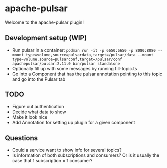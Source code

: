 # apache-pulsar

Welcome to the apache-pulsar plugin!

## Development setup (WIP)
- Run pulsar in a container:
`podman run -it -p 6650:6650 -p 8080:8080 --mount type=volume,source=pulsardata,target=/pulsar/data --mount type=volume,source=pulsarconf,target=/pulsar/conf apachepulsar/pulsar:2.11.0 bin/pulsar standalone`
- Optionally fill up with some messages by running fill-topic.ts
- Go into a Component that has the pulsar annotation pointing to this topic and go into the Pulsar tab

## TODO
- Figure out authentication
- Decide what data to show
- Make it look nice
- Add Annotation for setting up plugin for a given component

## Questions
- Could a service want to show info for several topics?
- Is information of both subscriptions and consumers? Or is it usually the case that 1 subscription = 1 consumer?
